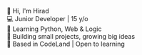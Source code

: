👋 Hi, I'm Hirad  
💻 Junior Developer | 15 y/o  
🧠 Learning Python, Web & Logic  
🚀 Building small projects, growing big ideas  
📍 Based in CodeLand | Open to learning
